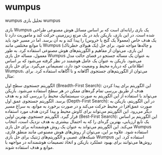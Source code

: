 # wumpus
wumpus
تحلیل بازی wumpus

بازی Wumpus یک بازی رایانه‌ای است که بر اساس مسائل هوش مصنوعی طراحی شده است. در این بازی، بازیکن باید در یک مرتع زیرزمینی حرکت کند و ماموریت دارد تا یک هدف خاص (معمولاً یک گنج یا خروس) را پیدا کند و به آن برسد. اما در مسیر خود باید با موانع مختلفی مانند Wumpus (یک هیولای خطرناک) و چاله‌ها مواجه شود. برای حل این بازی، می‌توان از مفاهیم و الگوریتم‌های هوش مصنوعی استفاده کرد. به طور معمول، مساله حل بازی Wumpus به عنوان یک مساله جستجو در فضای حالت مدل می‌شود. بازیکن به عنوان یک عامل هوشمند در نظر گرفته می‌شود که بر اساس اطلاعاتی که درباره محیط و وضعیت خود دارد، تصمیماتی می‌گیرد. برای حل بازی Wumpus، می‌توان از الگوریتم‌های جستجوی آگاهانه و نا آگاهانه استفاده کرد. برای مثال:

الگوریتم جستجوی سطح اول (Breadth-First Search): این الگوریتم برای پیدا کردن هدف از طریق بررسی تمام گره‌های ممکن در هر سطح استفاده می‌شود. بازیکن می‌تواند با استفاده از این الگوریتم به صورت سیستماتیک محیط را بررسی کند و به هدف برسد.
الگوریتم جستجوی عمق اول (Depth-First Search): در این الگوریتم، بازیکن به صورت عمق‌افزا در محیط حرکت می‌کند و در صورت برخورد به موانع، به سراغ مسیر دیگر می‌رود. این الگوریتم می‌تواند برای کاوش محیط و پیدا کردن هدف مورد استفاده قرار گیرد.
الگوریتم جستجوی بهترین اولین (Best-First Search): این الگوریتم بر اساس یک تابع ارزیابی، بهترین گره‌ای را که به احتمال بیشتری به هدف نزدیک است، انتخاب می‌کند. این الگوریتم می‌تواند به عنوان یک روش هوشمندانه برای حل بازی Wumpus استفاده شود. علاوه بر این، می‌توان از روش‌های هوش مصنوعی مانند منطق فازی، شبکه‌های عصبی و الگوریتم‌های ژنتیک برای حل بازی Wumpus استفاده کرد. این روش‌ها می‌توانند برای بهبود عملکرد بازیکن و اتخاذ تصمیمات هوشمندانه در مواجهه با موانع و هدف استفاده شوند.
